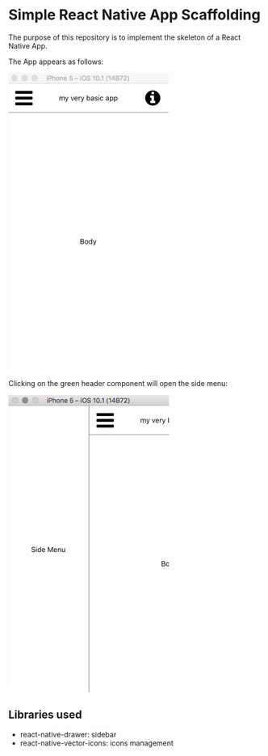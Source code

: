 # Simple React Native App Scaffolding

The purpose of this repository is to implement the skeleton of a React Native App.

The App appears as follows:

![sidebar closed](screenshots/sidebarclosed.png)

Clicking on the green header component will open the side menu:

![sidebar open](screenshots/sidebaropen.png)


## Libraries used

- react-native-drawer: sidebar
- react-native-vector-icons: icons management
